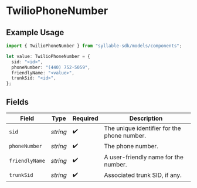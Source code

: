 # TwilioPhoneNumber

## Example Usage

```typescript
import { TwilioPhoneNumber } from "syllable-sdk/models/components";

let value: TwilioPhoneNumber = {
  sid: "<id>",
  phoneNumber: "(440) 752-5059",
  friendlyName: "<value>",
  trunkSid: "<id>",
};
```

## Fields

| Field                                       | Type                                        | Required                                    | Description                                 |
| ------------------------------------------- | ------------------------------------------- | ------------------------------------------- | ------------------------------------------- |
| `sid`                                       | *string*                                    | :heavy_check_mark:                          | The unique identifier for the phone number. |
| `phoneNumber`                               | *string*                                    | :heavy_check_mark:                          | The phone number.                           |
| `friendlyName`                              | *string*                                    | :heavy_check_mark:                          | A user-friendly name for the number.        |
| `trunkSid`                                  | *string*                                    | :heavy_check_mark:                          | Associated trunk SID, if any.               |